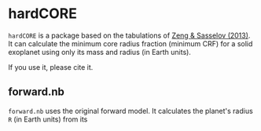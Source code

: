 # hardCORE
`hardCORE` is a package based on the tabulations of [Zeng & Sasselov (2013)](https://arxiv.org/abs/1301.0818). It can calculate the minimum core radius fraction  (minimum CRF) for a solid exoplanet using only its mass and radius (in Earth units).

If you use it, please cite it. 

## forward.nb 
`forward.nb` uses the original forward model. It calculates the planet's radius `R` (in Earth units) from its 
